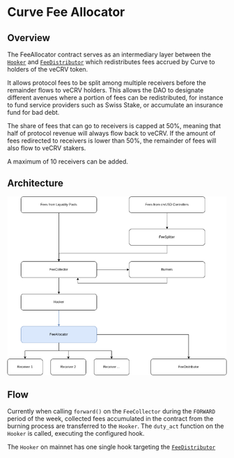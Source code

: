 # Curve Fee Allocator

## Overview

The FeeAllocator contract serves as an intermediary layer between the [`Hooker`](https://docs.curve.finance/fees/Hooker/) and [`FeeDistributor`](https://docs.curve.finance/fees/FeeDistributor/) which redistributes fees accrued by Curve to holders of the veCRV token.

It allows protocol fees to be split among multiple receivers before the remainder flows to veCRV holders. This allows the DAO to designate different avenues where a portion of fees can be redistributed, for instance to fund service providers such as Swiss Stake, or accumulate an insurance fund for bad debt.

The share of fees that can go to receivers is capped at 50%, meaning that half of protocol revenue will always flow back to veCRV. If the amount of fees redirected to receivers is lower than 50%, the remainder of fees will also flow to veCRV stakers.

A maximum of 10 receivers can be added.

## Architecture

![fee_allocation_diagram.png](fee_allocation_diagram.png)

## Flow

Currently when calling `forward()` on the `FeeCollector` during the `FORWARD` period of the week, collected fees accumulated in the contract from the burning process are transferred to the `Hooker`. The `duty_act` function on the `Hooker` is called, executing the configured hook.

The `Hooker` on mainnet has one single hook targeting the [`FeeDistributor`](https://etherscan.io/address/0xD16d5eC345Dd86Fb63C6a9C43c517210F1027914#code)